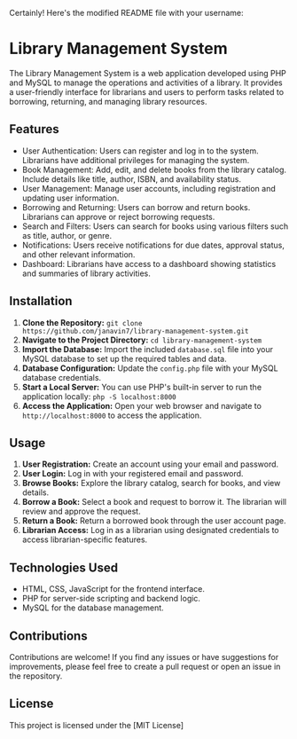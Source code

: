 Certainly! Here's the modified README file with your username:

# Library Management System

The Library Management System is a web application developed using PHP and MySQL to manage the operations and activities of a library. It provides a user-friendly interface for librarians and users to perform tasks related to borrowing, returning, and managing library resources.

## Features

- User Authentication: Users can register and log in to the system. Librarians have additional privileges for managing the system.
- Book Management: Add, edit, and delete books from the library catalog. Include details like title, author, ISBN, and availability status.
- User Management: Manage user accounts, including registration and updating user information.
- Borrowing and Returning: Users can borrow and return books. Librarians can approve or reject borrowing requests.
- Search and Filters: Users can search for books using various filters such as title, author, or genre.
- Notifications: Users receive notifications for due dates, approval status, and other relevant information.
- Dashboard: Librarians have access to a dashboard showing statistics and summaries of library activities.

## Installation

1. **Clone the Repository:** `git clone https://github.com/janavin7/library-management-system.git`
2. **Navigate to the Project Directory:** `cd library-management-system`
3. **Import the Database:** Import the included `database.sql` file into your MySQL database to set up the required tables and data.
4. **Database Configuration:** Update the `config.php` file with your MySQL database credentials.
5. **Start a Local Server:** You can use PHP's built-in server to run the application locally: `php -S localhost:8000`
6. **Access the Application:** Open your web browser and navigate to `http://localhost:8000` to access the application.

## Usage

1. **User Registration:** Create an account using your email and password.
2. **User Login:** Log in with your registered email and password.
3. **Browse Books:** Explore the library catalog, search for books, and view details.
4. **Borrow a Book:** Select a book and request to borrow it. The librarian will review and approve the request.
5. **Return a Book:** Return a borrowed book through the user account page.
6. **Librarian Access:** Log in as a librarian using designated credentials to access librarian-specific features.

## Technologies Used

- HTML, CSS, JavaScript for the frontend interface.
- PHP for server-side scripting and backend logic.
- MySQL for the database management.

## Contributions

Contributions are welcome! If you find any issues or have suggestions for improvements, please feel free to create a pull request or open an issue in the repository.

## License

This project is licensed under the [MIT License]

